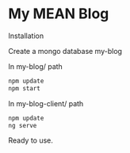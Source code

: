 # My MEAN Blog 
Installation

Create a mongo database my-blog

In my-blog/ path 
```sh
npm update
npm start
```

In my-blog-client/ path
```sh
npm update
ng serve
```

Ready to use.